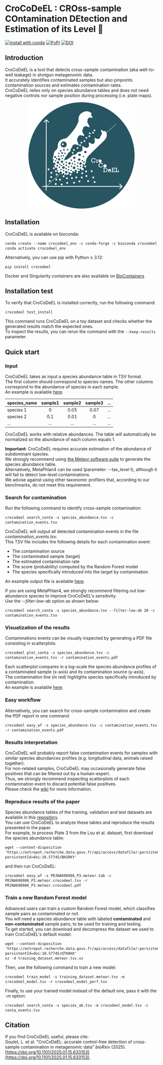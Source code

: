 #  CroCoDeEL : **CRO**ss-sample **CO**ntamination **DE**tection and **E**stimation of its **L**evel 🐊

[![install with conda](https://img.shields.io/conda/vn/bioconda/crocodeel?color=green&label=bioconda%2Fcrocodeel&logo=anaconda)](https://anaconda.org/bioconda/crocodeel)
[![PyPI](https://img.shields.io/pypi/v/crocodeel?label=pypi%20package)](https://pypi.org/project/crocodeel/)
[![DOI](https://zenodo.org/badge/DOI/10.5281/zenodo.14708155.svg)](https://doi.org/10.5281/zenodo.14708155)

## Introduction

CroCoDeEL is a tool that detects cross-sample contamination (aka well-to-well leakage) in shotgun metagenomic data.\
It accurately identifies contaminated samples but also pinpoints contamination sources and estimates contamination rates.\
CroCoDeEL relies only on species abundance tables and does not need negative controls nor sample position during processing (i.e. plate maps).

<p align="center">
  <img src="docs/logos/logo.webp" width="350" height="350" alt="logo">
</p>

## Installation

CroCoDeEL is available on bioconda:
```
conda create --name crocodeel_env -c conda-forge -c bioconda crocodeel
conda activate crocodeel_env
```

Alternatively, you can use pip with Python ≥ 3.12:
```
pip install crocodeel
```

Docker and Singularity containers are also available on [BioContainers](https://biocontainers.pro/tools/crocodeel)

## Installation test

To verify that CroCoDeEL is installed correctly, run the following command:  
```
crocodeel test_install
```
This command runs CroCoDeEL on a toy dataset and checks whether the generated results match the expected ones.  
To inspect the results, you can rerun the command with the `--keep-results` parameter.

## Quick start
### Input
CroCoDeEL takes as input a species abundance table in TSV format.\
The first column should correspond to species names. The other columns correspond to the abundance of species in each sample.\
An example is available [here](crocodeel/test_data/mgs_profiles_test.tsv).

|   species_name  | sample1 | sample2 | sample3 |    ...   | 
|:----------------|:-------:|:-------:|:-------:|:--------:| 
| species 1       |   0     |  0.05   |   0.07  |    ...   | 
| species 2       |   0.1   |  0.01   |   0     |    ...   | 
|       ...       |   ...   |   ...   |   ...   |    ...   | 

CroCoDeEL works with relative abundances.
The table will automatically be normalized so the abundance of each column equals 1.

**Important**: CroCoDeEL requires accurate estimation of the abundance of subdominant species.\
We strongly recommend using [the Meteor software suite](https://github.com/metagenopolis/meteor) to generate the species abundance table.\
Alternatively, MetaPhlan4 can be used (parameter: --tax\_level t), although it will fail to detect low-level contaminations.\
We advise against using other taxonomic profilers that, according to our benchmarks, do not meet this requirement.

### Search for contamination
Run the following command to identify cross-sample contamination:
```
crocodeel search_conta -s species_abundance.tsv -c contamination_events.tsv
```
CroCoDeEL will output all detected contamination events in the file _contamination_events.tsv_.\
This TSV file includes the following details for each contamination event:
- The contamination source
- The contaminated sample (target)
- The estimated contamination rate
- The score (probability) computed by the Random Forest model
- The species specifically introduced into the target by contamination

An example output file is available [here](crocodeel/test_data/results/contamination_events.tsv).

If you are using MetaPhlan4, we strongly recommend filtering out low-abundance species to improve CroCoDeEL's sensitivity.\
Use the _--filter-low-ab_ option as shown below:
```
crocodeel search_conta -s species_abundance.tsv --filter-low-ab 20 -c contamination_events.tsv
```

### Visualization of the results
Contaminations events can be visually inspected by generating a PDF file consisting in scatterplots.
```
crocodeel plot_conta -s species_abundance.tsv -c contamination_events.tsv -r contamination_events.pdf
```
Each scatterplot compares in a log-scale the species abundance profiles of a contaminated sample (x-axis) and its contamination source (y-axis).\
The contamination line (in red) highlights species specifically introduced by contamination.\
An example is available [here](crocodeel/test_data/results/contamination_events.pdf).

### Easy workflow
Alternatively, you can search for cross-sample contamination and create the PDF report in one command.
```
crocodeel easy_wf -s species_abundance.tsv -c contamination_events.tsv -r contamination_events.pdf
```

### Results interpretation
CroCoDeEL will probably report false contamination events for samples with similar species abundances profiles (e.g. longitudinal data, animals raised together).\
For non-related samples, CroCoDeEL may occasionally generate false positives that can be filtered out by a human-expert.\
Thus, we strongly recommend inspecting scatterplots of each contamination event to discard potential false positives.\
Please check the [wiki](https://github.com/metagenopolis/CroCoDeEL/wiki) for more information.

### Reproduce results of the paper
Species abundance tables of the training, validation and test datasets are available in this [repository](https://doi.org/10.57745/N6JSHQ).  
You can use CroCoDeEL to analyze these tables and reproduce the results presented in the paper.  
For example, to process Plate 3 from the Lou et al. dataset, first download the species abundance table:  
```
wget --content-disposition 'https://entrepot.recherche.data.gouv.fr/api/access/datafile/:persistentId?persistentId=doi:10.57745/BH1RKY'
```
and then run CroCoDeEL:  
```
crocodeel easy_wf -s PRJNA698986_P3.meteor.tab -c PRJNA698986_P3.meteor.crocodeel.tsv -r PRJNA698986_P3.meteor.crocodeel.pdf
```

### Train a new Random Forest model
Advanced users can train a custom Random Forest model, which classifies sample pairs as contaminated or not.  
You will need a species abundance table with labeled **contaminated** and **non-contaminated** sample pairs, to be used for training and testing.  
To get started, you can download and decompress the dataset we used to train CroCoDeEL's default model:  
```
wget --content-disposition 'https://entrepot.recherche.data.gouv.fr/api/access/datafile/:persistentId?persistentId=doi:10.57745/QTK0HX'
xz -d training_dataset.meteor.tsv.xz
```
Then, use the following command to train a new model:  
```
crocodeel train_model -s training_dataset.meteor.tsv -m crocodeel_model.tsv -r crocodeel_model_perf.tsv
```
Finally, to use your trained model instead of the default one, pass it with the _-m_ option:  
```
crocodeel search_conta -s species_ab.tsv -m crocodeel_model.tsv -c conta_events.tsv
```

## Citation
If you find CroCoDeEL useful, please cite:\
Goulet, L. et al. "CroCoDeEL: accurate control-free detection of cross-sample contamination in metagenomic data" *bioRxiv* (2025). [https://doi.org/10.1101/2025.01.15.633153](https://doi.org/10.1101/2025.01.15.633153).
